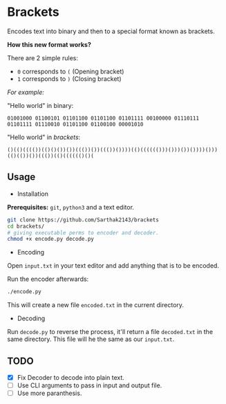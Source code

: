 # Brackets

Encodes text into binary and then to a special format known as brackets.

**How this new format works?**

There are 2 simple rules:

- `0` corresponds to `(` (Opening bracket)
- `1` corresponds to `)` (Closing bracket)

*For example:*

"Hello world" in binary:

```
01001000 01100101 01101100 01101100 01101111 00100000 01110111 01101111 01110010 01101100 01100100 00001010
```

"Hello world" in *brackets*:

```
()(()(((())(()()())())((())())((())())))(()(((((()))()))())())))()))(()(())())((())(()(((((()()(
```

## Usage

- Installation

**Prerequisites:** `git`, `python3` and a text editor.

```bash
git clone https://github.com/Sarthak2143/brackets
cd brackets/
# giving executable perms to encoder and decoder.
chmod +x encode.py decode.py
```

- Encoding

Open `input.txt` in your text editor and add anything that is to be encoded.

Run the encoder afterwards:

```bash
./encode.py
```

This will create a new file `encoded.txt` in the current directory.

- Decoding

Run `decode.py` to reverse the process, it'll return a file
`decoded.txt` in the same directory. This file will he the same as our `input.txt`.


## TODO

- [x] Fix Decoder to decode into plain text.
- [ ] Use CLI arguments to pass in input and output file.
- [ ] Use more paranthesis.

